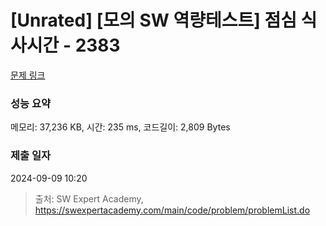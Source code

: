 # [Unrated] [모의 SW 역량테스트] 점심 식사시간 - 2383 

[문제 링크](https://swexpertacademy.com/main/code/problem/problemDetail.do?contestProbId=AV5-BEE6AK0DFAVl) 

### 성능 요약

메모리: 37,236 KB, 시간: 235 ms, 코드길이: 2,809 Bytes

### 제출 일자

2024-09-09 10:20



> 출처: SW Expert Academy, https://swexpertacademy.com/main/code/problem/problemList.do